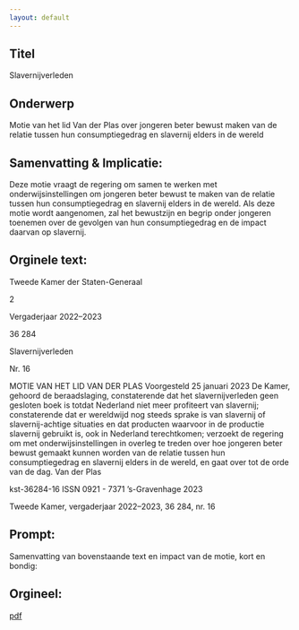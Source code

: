 ```yaml
---
layout: default
---
```

## Titel
Slavernijverleden
## Onderwerp
Motie van het lid Van der Plas over jongeren beter bewust maken van de relatie tussen hun consumptiegedrag en slavernij elders in de wereld 
## Samenvatting & Implicatie:

Deze motie vraagt de regering om samen te werken met onderwijsinstellingen om jongeren beter bewust te maken van de relatie tussen hun consumptiegedrag en slavernij elders in de wereld. Als deze motie wordt aangenomen, zal het bewustzijn en begrip onder jongeren toenemen over de gevolgen van hun consumptiegedrag en de impact daarvan op slavernij.
## Orginele text:


Tweede Kamer der Staten-Generaal

2

Vergaderjaar 2022–2023

36 284

Slavernijverleden

Nr. 16

MOTIE VAN HET LID VAN DER PLAS
Voorgesteld 25 januari 2023
De Kamer,
gehoord de beraadslaging,
constaterende dat het slavernijverleden geen gesloten boek is totdat
Nederland niet meer profiteert van slavernij;
constaterende dat er wereldwijd nog steeds sprake is van slavernij of
slavernij-achtige situaties en dat producten waarvoor in de productie
slavernij gebruikt is, ook in Nederland terechtkomen;
verzoekt de regering om met onderwijsinstellingen in overleg te treden
over hoe jongeren beter bewust gemaakt kunnen worden van de relatie
tussen hun consumptiegedrag en slavernij elders in de wereld,
en gaat over tot de orde van de dag.
Van der Plas

kst-36284-16
ISSN 0921 - 7371
’s-Gravenhage 2023

Tweede Kamer, vergaderjaar 2022–2023, 36 284, nr. 16


## Prompt:
Samenvatting van bovenstaande text en impact van de motie, kort en bondig:

## Orgineel:
[pdf](https://gegevensmagazijn.tweedekamer.nl/OData/v4/2.0/Document(1ba98d06-986b-4748-b074-5895c189f3f2)/resource)
